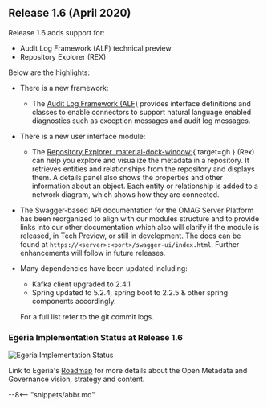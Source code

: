 <!-- SPDX-License-Identifier: CC-BY-4.0 -->
<!-- Copyright Contributors to the Egeria project. -->

## Release 1.6 (April 2020)

Release 1.6 adds support for:
   * Audit Log Framework (ALF) technical preview
   * Repository Explorer (REX) 
    
Below are the highlights:

* There is a new framework:
   * The [Audit Log Framework (ALF)](/frameworks/alf/overview) provides interface definitions and classes to enable connectors to support natural language enabled diagnostics such as exception messages and audit log messages.

* There is a new user interface module:
    * The [Repository Explorer :material-dock-window:](https://github.com/odpi/egeria/blob/main/open-metadata-implementation/user-interfaces/ui-chassis/ui-chassis-spring/docs/RepositoryExplorer/RepositoryExplorerGuide.md){ target=gh } (Rex) can help you explore and visualize the metadata in a repository. It retrieves entities and relationships from the repository and displays them. A details panel also shows the properties and other information about an object. Each entity or relationship is added to a network diagram, which shows how they are connected.

* The Swagger-based API documentation for the OMAG Server Platform has been reorganized to align with our modules structure and to provide links into our other documentation which also will clarify if the module is released, in Tech Preview, or still in development. The docs can be found at `https://<server>:<port>/swagger-ui/index.html`. Further enhancements will follow in future releases.

* Many dependencies have been updated including:

    * Kafka client upgraded to 2.4.1
    * Spring updated to 5.2.4, spring boot to 2.2.5 & other spring components accordingly.
  
  For a full list refer to the git commit logs.
  
### Egeria Implementation Status at Release 1.6
 
![Egeria Implementation Status](functional-organization-showing-implementation-status-for-1.6.png)
 
 Link to Egeria's [Roadmap](/release-notes/roadmap/) for more details about the Open Metadata and Governance vision, strategy and content.

--8<-- "snippets/abbr.md"
